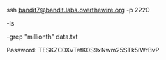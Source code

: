 ssh bandit7@bandit.labs.overthewire.org -p 2220

-ls

-grep "millionth" data.txt

Password:
TESKZC0XvTetK0S9xNwm25STk5iWrBvP
